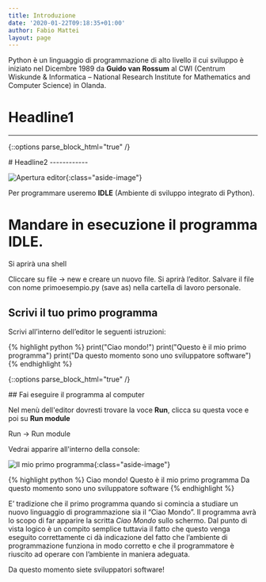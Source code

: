 ```yaml
---
title: Introduzione
date: '2020-01-22T09:18:35+01:00'
author: Fabio Mattei
layout: page
---
```


Python è un linguaggio di programmazione di alto livello il cui sviluppo è iniziato nel Dicembre 1989 da **Guido van Rossum** al CWI (Centrum Wiskunde &amp; Informatica – National Research Institute for Mathematics and Computer Science) in Olanda.

# Headline1
------------

{::options parse_block_html="true" /}
<div>
# Headline2
------------

![Apertura editor](/informaticainsieme/images/python/introduzione/console.jpg){:class="aside-image"}

Per programmare useremo **IDLE** (Ambiente di sviluppo integrato di Python).
	
# Mandare in esecuzione il programma IDLE. 

Si aprirà una shell

Cliccare su file → new e creare un nuovo file. Si aprirà l’editor. Salvare il file con nome primoesempio.py (save as) nella cartella di lavoro personale.

## Scrivi il tuo primo programma

Scrivi all’interno dell’editor le seguenti istruzioni:

{% highlight python %}
print("Ciao mondo!")
print("Questo è il mio primo programma")
print("Da questo momento sono uno sviluppatore software")
{% endhighlight %}
</div>

{::options parse_block_html="true" /}
<div>
##  Fai eseguire il programma al computer 

Nel menù dell'editor dovresti trovare la voce **Run**, clicca su questa voce e poi su **Run module**

Run -&gt; Run module

Vedrai apparire all'interno della console:

![Il mio primo programma](/informaticainsieme/images/python/introduzione/console2.png){:class="aside-image"}

{% highlight python %}
Ciao mondo!
Questo è il mio primo programma
Da questo momento sono uno sviluppatore software
{% endhighlight %}

<div>


E’ tradizione che il primo programma quando si comincia a studiare un nuovo linguaggio di programmazione sia il “Ciao Mondo”. Il programma avrà lo scopo di far apparire la scritta *Ciao Mondo* sullo schermo. Dal punto di vista logico è un compito semplice tuttavia il fatto che questo venga eseguito correttamente ci dà indicazione del fatto che l’ambiente di programmazione funziona in modo corretto e che il programmatore è riuscito ad operare con l’ambiente in maniera adeguata.

Da questo momento siete sviluppatori software!